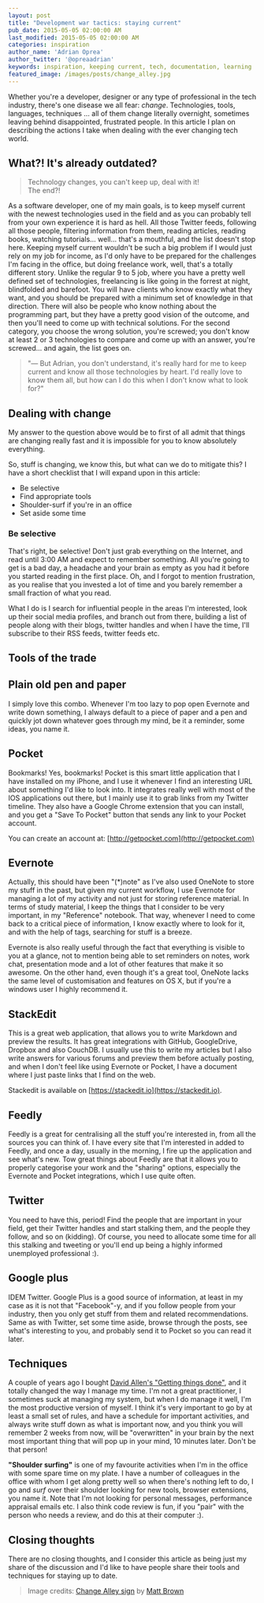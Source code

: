 ```yaml
---
layout: post
title: "Development war tactics: staying current"
pub_date: 2015-05-05 02:00:00 AM
last_modified: 2015-05-05 02:00:00 AM
categories: inspiration
author_name: 'Adrian Oprea'
author_twitter: '@opreaadrian'
keywords: inspiration, keeping current, tech, documentation, learning
featured_image: /images/posts/change_alley.jpg
---
```


Whether you're a developer, designer or any type of professional in the tech industry, there's one disease we all fear: *change*. Technologies, tools, languages, techniques ... all of them change literally overnight, sometimes leaving behind disappointed, frustrated people. In this article I plan on describing the actions I take when dealing with the ever changing tech world. 

## What?! It's already outdated?

> Technology changes, you can't keep up, deal with it!  
> The end?!  

As a software developer, one of my main goals, is to keep myself current with the newest technologies used in the field and as you can probably tell from your own experience it is hard as hell. All those Twitter feeds, following all those people, filtering information from them, reading articles, reading books, watching tutorials... well... that's a mouthful, and the list doesn't stop here. 
Keeping myself current wouldn't be such a big problem if I would just rely on my job for income, as I'd only have to be prepared for the challenges I'm facing in the office, but doing freelance work, well, that's a totally different story.
Unlike the regular 9 to 5 job, where you have a pretty well defined set of technologies, freelancing is like going in the forrest at night, blindfolded and barefoot. 
You will have clients who know exactly what they want, and you should be prepared with a minimum set of knowledge in that direction. There will also be people who know nothing about the programming part, but they have a pretty good vision of the outcome, and then you'll need to come up with technical solutions. For the second category, you choose the wrong solution, you're screwed; you don't know at least 2 or 3 technologies to compare and come up with an answer, you're screwed... and again, the list goes on.

> "&mdash; But Adrian, you don't understand, it's really hard for me to keep current and know all those technologies by heart. I'd really love to know them all, but how can I do this when I don't know what to look for?"

## Dealing with change
My answer to the question above would be to first of all admit that things are changing really fast and it is impossible for you to know absolutely everything.

So, stuff is changing, we know this, but what can we do to mitigate this? I have a short checklist that I will expand upon in this article:

* Be selective
* Find appropriate tools
* Shoulder-surf if you're in an office
* Set aside some time 
 
### Be selective
That's right, be selective! Don't just grab everything on the Internet, and read until 3:00 AM and expect to remember something. All you're going to get is a bad day, a headache and your brain as empty as you had it before you started reading in the first place. Oh, and I forgot to mention frustration, as you realise that you invested a lot of time and you barely remember a small fraction of what you read.

What I do is I search for influential people in the areas I'm interested, look up their social media profiles, and branch out from there, building a list of people along with their blogs, twitter handles and when I have the time, I'll subscribe to their RSS feeds, twitter feeds etc.
 
## Tools of the trade

## Plain old pen and paper
I simply love this combo. Whenever I'm too lazy to pop open Evernote and write down something, I always default to a piece of paper and a pen and quickly jot down whatever goes through my mind, be it a reminder, some ideas, you name it.

## Pocket
Bookmarks! Yes, bookmarks! Pocket is this smart little application that I have installed on my iPhone, and I use it whenever I find an interesting URL about something I'd like to look into. It integrates really well with most of the IOS applications out there, but I mainly use it to grab links from my Twitter timeline. They also have a Google Chrome extension that you can install, and you get a "Save To Pocket" button that sends any link to your Pocket account.

You can create an account at: [http://getpocket.com](http://getpocket.com)

## Evernote
Actually, this should have been "(*)note" as I've also used OneNote to store my stuff in the past, but given my current workflow, I use Evernote for managing a lot of my activity and not just for storing reference material. 
In terms of study material, I keep the things that I consider to be very important, in my "Reference" notebook. That way, whenever I need to come back to a critical piece of information, I know exactly where to look for it, and with the help of tags, searching for stuff is a breeze.

Evernote is also really useful through the fact that everything is visible to you at a glance, not to mention being able to set reminders on notes, work chat, presentation mode and a lot of other features that make it so awesome.
On the other hand, even though it's a great tool, OneNote lacks the same level of customisation and features on OS X, but if you're a windows user I highly recommend it.

## StackEdit
This is a great web application, that allows you to write Markdown and preview the results. It has great integrations with GitHub, GoogleDrive, Dropbox and also CouchDB. 
I usually use this to write my articles but I also write answers for various forums and preview them before actually posting, and when I don't feel like using Evernote or Pocket, I have a document where I just paste links that I find on the web.

Stackedit is available on [https://stackedit.io](https://stackedit.io).

## Feedly
Feedly is a great for centralising all the stuff you're interested in, from all the sources you can think of. I have every site that I'm interested in added to Feedly, and once a day, usually in the morning, I fire up the application and see what's new. Tow great things about Feedly are that it allows you to properly categorise your work and the "sharing" options, especially the Evernote and Pocket integrations, which I use quite often.

## Twitter
You need to have this, period! Find the people that are important in your field, get their Twitter handles and start stalking them, and the people they follow, and so on (kidding). Of course, you need to allocate some time for all this stalking and tweeting or you'll end up being a highly informed unemployed professional :). 

## Google plus
IDEM Twitter. Google Plus is a good source of information, at least in my case as it is not that "Facebook"-y, and if you follow people from your industry, then you only get stuff from them and related recommendations. Same as with Twitter, set some time aside, browse through the posts, see what's interesting to you, and probably send it to Pocket so you can read it later.

## Techniques
A couple of years ago I bought [David Allen's "Getting things done"](amzn.com/0142000280), and it totally changed the way I manage my time. I'm not a great practitioner, I sometimes suck at managing my system, but when I do manage it well, I'm the most productive version of myself. 
I think it's very important to go by at least a small set of rules, and have a schedule for important activities,  and always write stuff down as what is important now, and you think you will remember 2 weeks from now, will be "overwritten" in your brain by the next most important thing that will pop up in your mind, 10 minutes later. Don't be that person!

**"Shoulder surfing"** is one of my favourite activities when I'm in the office with some spare time on my plate. I have  a number of colleagues in the office with whom I get along pretty well so when there's nothing left to do, I go and *surf* over their shoulder looking for new tools, browser extensions, you name it. Note that I'm not looking for personal messages, performance appraisal emails etc. I also think code review is fun, if you "pair" with the person who needs a review, and do this at their computer :).

## Closing thoughts
There are no closing thoughts, and I consider this article as being just my share of the discussion and I'd like to have people share their tools and techniques for staying up to date.

> Image credits: [Change Alley sign](https://flic.kr/p/5Py8CH) by [Matt Brown](https://www.flickr.com/photos/londonmatt/)

